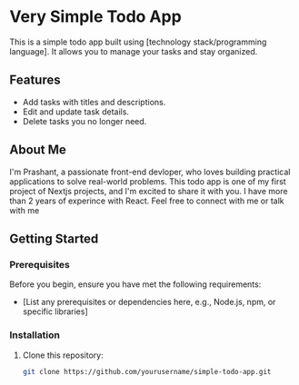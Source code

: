 # Very Simple Todo App

This is a simple todo app built using [technology stack/programming language]. It allows you to manage your tasks and stay organized.

## Features

- Add tasks with titles and descriptions.
- Edit and update task details.
- Delete tasks you no longer need.

## About Me

I'm Prashant, a passionate front-end devloper, who loves building practical applications to solve real-world problems. This todo app is one of my first project of Nextjs projects, and I'm excited to share it with you. I have more than 2 years of experince with React. Feel free to connect with me or talk with me


## Getting Started

### Prerequisites

Before you begin, ensure you have met the following requirements:

- [List any prerequisites or dependencies here, e.g., Node.js, npm, or specific libraries]

### Installation

1. Clone this repository:

   ```bash
   git clone https://github.com/yourusername/simple-todo-app.git